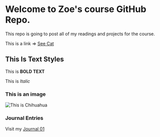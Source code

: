 # Welcome to Zoe's course GitHub Repo.

This repo is going to post all of my readings and projects for the course.

This is a link => [See Cat](https://www.tiktok.com/@igreenscreenthings/video/7479909511029984543?lang=en)

## This Is Text Styles

This is __BOLD TEXT__

This is *Italic*

### This is an image

![This is Chihuahua](https://pbs.twimg.com/media/FhaWkwcXgAAejB6.jpg)

### Journal Entries

Visit my [Journal 01](journal/8262025_entry.md)
